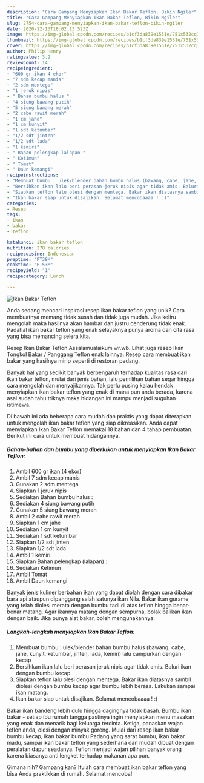```yaml
---
description: "Cara Gampang Menyiapkan Ikan Bakar Teflon, Bikin Ngiler"
title: "Cara Gampang Menyiapkan Ikan Bakar Teflon, Bikin Ngiler"
slug: 2754-cara-gampang-menyiapkan-ikan-bakar-teflon-bikin-ngiler
date: 2020-12-13T18:02:13.523Z
image: https://img-global.cpcdn.com/recipes/b1cf3da839e1551e/751x532cq70/ikan-bakar-teflon-foto-resep-utama.jpg
thumbnail: https://img-global.cpcdn.com/recipes/b1cf3da839e1551e/751x532cq70/ikan-bakar-teflon-foto-resep-utama.jpg
cover: https://img-global.cpcdn.com/recipes/b1cf3da839e1551e/751x532cq70/ikan-bakar-teflon-foto-resep-utama.jpg
author: Philip Henry
ratingvalue: 3.2
reviewcount: 14
recipeingredient:
- "600 gr ikan 4 ekor"
- "7 sdm kecap manis"
- "2 sdm mentega"
- "1 jeruk nipis"
- " Bahan bumbu halus "
- "4 siung bawang putih"
- "5 siung bawang merah"
- "2 cabe rawit merah"
- "1 cm jahe"
- "1 cm kunyit"
- "1 sdt ketumbar"
- "1/2 sdt jinten"
- "1/2 sdt lada"
- "1 kemiri"
- " Bahan pelengkap lalapan "
- " Ketimun"
- " Tomat"
- " Daun kemangi"
recipeinstructions:
- "Membuat bumbu : ulek/blender bahan bumbu halus (bawang, cabe, jahe, kunyit, ketumbar, jinten, lada, kemiri) lalu campurkan dengan kecap"
- "Bersihkan ikan lalu beri perasan jeruk nipis agar tidak amis. Baluri ikan dengan bumbu kecap."
- "Siapkan teflon lalu olesi dengan mentega. Bakar ikan diatasnya sambil diolesi dengan bumbu kecap agar bumbu lebih berasa. Lakukan sampai ikan matang."
- "Ikan bakar siap untuk disajikan. Selamat mencobaaaa ! :)"
categories:
- Resep
tags:
- ikan
- bakar
- teflon

katakunci: ikan bakar teflon 
nutrition: 278 calories
recipecuisine: Indonesian
preptime: "PT38M"
cooktime: "PT53M"
recipeyield: "1"
recipecategory: Lunch

---
```



![Ikan Bakar Teflon](https://img-global.cpcdn.com/recipes/b1cf3da839e1551e/751x532cq70/ikan-bakar-teflon-foto-resep-utama.jpg)

Anda sedang mencari inspirasi resep ikan bakar teflon yang unik? Cara membuatnya memang tidak susah dan tidak juga mudah. Jika keliru mengolah maka hasilnya akan hambar dan justru cenderung tidak enak. Padahal ikan bakar teflon yang enak selayaknya punya aroma dan cita rasa yang bisa memancing selera kita.

Resep Ikan Bakar Teflon Assalamualaikum wr.wb. Lihat juga resep Ikan Tongkol Bakar / Panggang Teflon enak lainnya. Resep cara membuat ikan bakar yang hasilnya mirip seperti di restoran padang.

Banyak hal yang sedikit banyak berpengaruh terhadap kualitas rasa dari ikan bakar teflon, mulai dari jenis bahan, lalu pemilihan bahan segar hingga cara mengolah dan menyajikannya. Tak perlu pusing kalau hendak menyiapkan ikan bakar teflon yang enak di mana pun anda berada, karena asal sudah tahu triknya maka hidangan ini mampu menjadi suguhan istimewa.


Di bawah ini ada beberapa cara mudah dan praktis yang dapat diterapkan untuk mengolah ikan bakar teflon yang siap dikreasikan. Anda dapat menyiapkan Ikan Bakar Teflon memakai 18 bahan dan 4 tahap pembuatan. Berikut ini cara untuk membuat hidangannya.

<!--inarticleads1-->

##### Bahan-bahan dan bumbu yang diperlukan untuk menyiapkan Ikan Bakar Teflon:

1. Ambil 600 gr ikan (4 ekor)
1. Ambil 7 sdm kecap manis
1. Gunakan 2 sdm mentega
1. Siapkan 1 jeruk nipis
1. Sediakan  Bahan bumbu halus :
1. Sediakan 4 siung bawang putih
1. Gunakan 5 siung bawang merah
1. Ambil 2 cabe rawit merah
1. Siapkan 1 cm jahe
1. Sediakan 1 cm kunyit
1. Sediakan 1 sdt ketumbar
1. Siapkan 1/2 sdt jinten
1. Siapkan 1/2 sdt lada
1. Ambil 1 kemiri
1. Siapkan  Bahan pelengkap (lalapan) :
1. Sediakan  Ketimun
1. Ambil  Tomat
1. Ambil  Daun kemangi


Banyak jenis kuliner berbahan ikan yang dapat diolah dengan cara dibakar bara api ataupun dipanggang salah satunya ikan Nila. Bakar ikan gurame yang telah diolesi merata dengan bumbu tadi di atas teflon hingga benar-benar matang. Agar ikannya matang dengan sempurna, bolak balikan ikan dengan baik. Jika punya alat bakar, boleh mengunakannya. 

<!--inarticleads2-->

##### Langkah-langkah menyiapkan Ikan Bakar Teflon:

1. Membuat bumbu : ulek/blender bahan bumbu halus (bawang, cabe, jahe, kunyit, ketumbar, jinten, lada, kemiri) lalu campurkan dengan kecap
1. Bersihkan ikan lalu beri perasan jeruk nipis agar tidak amis. Baluri ikan dengan bumbu kecap.
1. Siapkan teflon lalu olesi dengan mentega. Bakar ikan diatasnya sambil diolesi dengan bumbu kecap agar bumbu lebih berasa. Lakukan sampai ikan matang.
1. Ikan bakar siap untuk disajikan. Selamat mencobaaaa ! :)


Bakar ikan bandeng lebih dulu hingga dagingnya tidak basah. Bumbu ikan bakar - setiap ibu rumah tangga pastinya ingin menyiapkan menu masakan yang enak dan menarik bagi keluarga tercinta. Ketiga, panaskan wajan teflon anda, olesi dengan minyak goreng. Mulai dari resep ikan bakar bumbu kecap, ikan bakar bumbu Padang yang sarat bumbu, ikan bakar madu, sampai ikan bakar teflon yang sederhana dan mudah dibuat dengan peralatan dapur seadanya. Teflon menjadi wajan pilihan banyak orang karena biasanya anti lengket terhadap makanan apa pun. 

Gimana nih? Gampang kan? Itulah cara membuat ikan bakar teflon yang bisa Anda praktikkan di rumah. Selamat mencoba!
